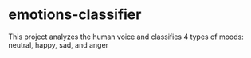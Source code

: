 # emotions-classifier
This project analyzes the human voice and classifies 4 types of moods: neutral, happy, sad, and anger
